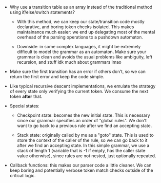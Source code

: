 - Why use a transition table as an array instead of the traditional method using if/else/switch statements?

    - With this method, we can keep our state/transition code mostly declarative, and boring token checks isolated. This makes maintainance much easier: we end up delegating most of the mental overhead of the parsing operations to a pushdown automaton.

    - Downside: in some complex languages, it might be extremely difficult to model the grammar as an automaton. Make sure your grammar is clean and avoids the usual problems like ambiguity, left recursion, and stuff idk much about grammars lmao

- Make sure the first transition has an error if others don't, so we can return the first error and keep the code simple.

- Like typical recursive descent implementations, we emulate the strategy of every state only verifying the current token. We consume the next token **after** that.

- Special states:

    - Checkpoint state: becomes the new initial state. This is necessary since our grammar specifies an order of "global rules". We don't want to go back to a previous rule after we find an accepting state.

    - Stack state: originally called by me as a "goto" state. This is used to store the context of the caller of the rule, so we can go back to it after we find an accepting state. In this simple grammar, we use a stack of length 1 (variable that is -1 if empty, has the caller state value otherwise), since rules are not nested, just optionally repeated.

- Callback functions: this makes our parser code a little cleaner. We can keep boring and potentially verbose token match checks outside of the critical logic.
